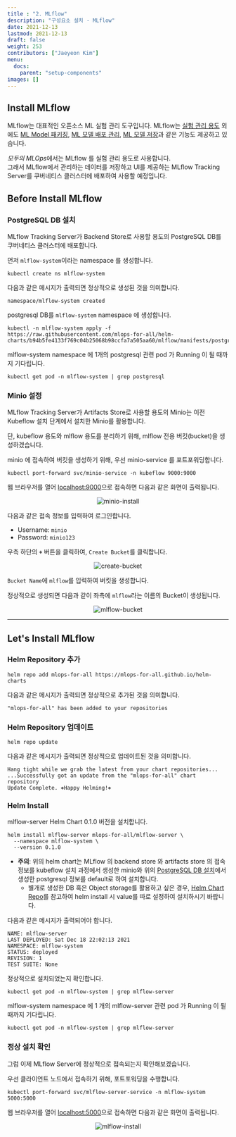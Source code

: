 ```yaml
---
title : "2. MLflow"
description: "구성요소 설치 - MLflow"
date: 2021-12-13
lastmod: 2021-12-13
draft: false
weight: 253
contributors: ["Jaeyeon Kim"]
menu:
  docs:
    parent: "setup-components"
images: []
---
```


## Install MLflow

MLflow는 대표적인 오픈소스 ML 실험 관리 도구입니다. MLflow는 [실험 관리 용도](https://mlflow.org/docs/latest/tracking.html#tracking) 외에도 [ML Model 패키징](https://mlflow.org/docs/latest/projects.html#projects), [ML 모델 배포 관리](https://mlflow.org/docs/latest/models.html#models), [ML 모델 저장](https://mlflow.org/docs/latest/model-registry.html#registry)과 같은 기능도 제공하고 있습니다.

*모두의 MLOps*에서는 MLflow 를 실험 관리 용도로 사용합니다.  
그래서 MLflow에서 관리하는 데이터를 저장하고 UI를 제공하는 MLflow Tracking Server를 쿠버네티스 클러스터에 배포하여 사용할 예정입니다.

## Before Install MLflow

### PostgreSQL DB 설치

MLflow Tracking Server가 Backend Store로 사용할 용도의 PostgreSQL DB를 쿠버네티스 클러스터에 배포합니다.

먼저 `mlflow-system`이라는 namespace 를 생성합니다.

```text
kubectl create ns mlflow-system
```

다음과 같은 메시지가 출력되면 정상적으로 생성된 것을 의미합니다.

```text
namespace/mlflow-system created
```

postgresql DB를 `mlflow-system` namespace 에 생성합니다.

```text
kubectl -n mlflow-system apply -f https://raw.githubusercontent.com/mlops-for-all/helm-charts/b94b5fe4133f769c04b25068b98ccfa7a505aa60/mlflow/manifests/postgres.yaml 
```

mlflow-system namespace 에 1개의 postgresql 관련 pod 가 Running 이 될 때까지 기다립니다.

```text
kubectl get pod -n mlflow-system | grep postgresql
```

### Minio 설정

MLflow Tracking Server가 Artifacts Store로 사용할 용도의 Minio는 이전 Kubeflow 설치 단계에서 설치한 Minio를 활용합니다.

단, kubeflow 용도와 mlflow 용도를 분리하기 위해, mlflow 전용 버킷(bucket)을 생성하겠습니다.

minio 에 접속하여 버킷을 생성하기 위해, 우선 minio-service 를 포트포워딩합니다.

```text
kubectl port-forward svc/minio-service -n kubeflow 9000:9000
```

웹 브라우저를 열어 [localhost:9000](http://localhost:9000)으로 접속하면 다음과 같은 화면이 출력됩니다.

<p align="center">
  <img src="/images/docs/setup-modules/minio-install.png" title="minio-install"/>
</p>

다음과 같은 접속 정보를 입력하여 로그인합니다.

- Username: `minio`
- Password: `minio123`

우측 하단의 **`+`** 버튼을 클릭하여, `Create Bucket`를 클릭합니다.

<p align="center">
  <img src="/images/docs/setup-modules/create-bucket.png" title="create-bucket"/>
</p>

`Bucket Name`에 `mlflow`를 입력하여 버킷을 생성합니다.

정상적으로 생성되면 다음과 같이 좌측에 `mlflow`라는 이름의 Bucket이 생성됩니다.

<p align="center">
  <img src="/images/docs/setup-modules/mlflow-bucket.png" title="mlflow-bucket"/>
</p>

---

## Let's Install MLflow

### Helm Repository 추가

```text
helm repo add mlops-for-all https://mlops-for-all.github.io/helm-charts
```

다음과 같은 메시지가 출력되면 정상적으로 추가된 것을 의미합니다.

```text
"mlops-for-all" has been added to your repositories
```

### Helm Repository 업데이트

```text
helm repo update
```

다음과 같은 메시지가 출력되면 정상적으로 업데이트된 것을 의미합니다.

```text
Hang tight while we grab the latest from your chart repositories...
...Successfully got an update from the "mlops-for-all" chart repository
Update Complete. ⎈Happy Helming!⎈
```

### Helm Install

mlflow-server Helm Chart 0.1.0 버전을 설치합니다.

```text
helm install mlflow-server mlops-for-all/mlflow-server \
  --namespace mlflow-system \
  --version 0.1.0
```

- **주의**: 위의 helm chart는 MLflow 의 backend store 와 artifacts store 의 접속 정보를 kubeflow 설치 과정에서 생성한 minio와 위의 [PostgreSQL DB 설치](#postgresql-db-설치)에서 생성한 postgresql 정보를 default로 하여 설치합니다.
  - 별개로 생성한 DB 혹은 Object storage를 활용하고 싶은 경우, [Helm Chart Repo](https://github.com/mlops-for-all/helm-charts/tree/main/mlflow/chart)를 참고하여 helm install 시 value를 따로 설정하여 설치하시기 바랍니다.

다음과 같은 메시지가 출력되어야 합니다.

```text
NAME: mlflow-server
LAST DEPLOYED: Sat Dec 18 22:02:13 2021
NAMESPACE: mlflow-system
STATUS: deployed
REVISION: 1
TEST SUITE: None
```

정상적으로 설치되었는지 확인합니다.

```text
kubectl get pod -n mlflow-system | grep mlflow-server
```

mlflow-system namespace 에 1 개의 mlflow-server 관련 pod 가 Running 이 될 때까지 기다립니다.

```text
kubectl get pod -n mlflow-system | grep mlflow-server
```

### 정상 설치 확인

그럼 이제 MLflow Server에 정상적으로 접속되는지 확인해보겠습니다.

우선 클라이언트 노드에서 접속하기 위해, 포트포워딩을 수행합니다.

```text
kubectl port-forward svc/mlflow-server-service -n mlflow-system 5000:5000
```

웹 브라우저를 열어 [localhost:5000](http://localhost:5000)으로 접속하면 다음과 같은 화면이 출력됩니다.

<p align="center">
  <img src="/images/docs/setup-modules/mlflow-install.png" title="mlflow-install"/>
</p>

